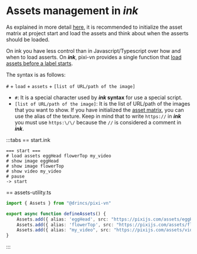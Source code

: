 # Assets management in *ink*

As explained in more detail [here](/start/assets-management.md), it is recommended to initialize the asset matrix at project start and load the assets and think about when the asserts should be loaded.

On ink you have less control than in Javascript/Typescript over how and when to load asserts. On ***ink***, pixi-vn provides a single function that [load assets before a label starts](/start/assets-management.md#load-assets-before-a-label-starts).

The syntax is as follows:

`#` + `load` + `assets` + `[list of URL/path of the image]`

* `#`: It is a special character used by ***ink* syntax** for use a special script.
* `[list of URL/path of the image]`: It is the list of URL/path of the images that you want to show. If you have initialized the [asset matrix](/start/assets-management.md#initialize-the-asset-matrix-at-project-start), you can use the alias of the texture. Keep in mind that to write `https://` in ***ink*** you must use `https:\/\/` because the `//` is considered a comment in ***ink***.

:::tabs
== start.ink

```ink
=== start ===
# load assets eggHead flowerTop my_video
# show image eggHead
# show image flowerTop
# show video my_video
# pause
-> start
```

== assets-utility.ts

```ts
import { Assets } from "@drincs/pixi-vn"

export async function defineAssets() {
    Assets.add({ alias: 'eggHead', src: "https://pixijs.com/assets/eggHead.png" })
    Assets.add({ alias: 'flowerTop', src: "https://pixijs.com/assets/flowerTop.png" })
    Assets.add({ alias: "my_video", src: "https://pixijs.com/assets/video.mp4" });
}
```

:::
